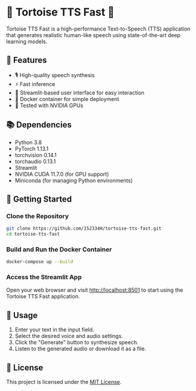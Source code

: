 # 🐢 Tortoise TTS Fast 🚀

Tortoise TTS Fast is a high-performance Text-to-Speech (TTS) application that generates realistic human-like speech using state-of-the-art deep learning models.

## 🌟 Features

- 🎙️ High-quality speech synthesis
- ⚡ Fast inference
- 📲 Streamlit-based user interface for easy interaction
- 🐳 Docker container for simple deployment
- 🧪 Tested with NVIDIA GPUs

## 📚 Dependencies

- Python 3.8
- PyTorch 1.13.1
- torchvision 0.14.1
- torchaudio 0.13.1
- Streamlit
- NVIDIA CUDA 11.7.0 (for GPU support)
- Miniconda (for managing Python environments)

## 🚀 Getting Started

### Clone the Repository

```bash
git clone https://github.com/152334H/tortoise-tts-fast.git
cd tortoise-tts-fast
```

### Build and Run the Docker Container

```bash
docker-compose up --build
```

### Access the Streamlit App

Open your web browser and visit [http://localhost:8501](http://localhost:8501) to start using the Tortoise TTS Fast application.

## 📖 Usage

1. Enter your text in the input field.
2. Select the desired voice and audio settings.
3. Click the "Generate" button to synthesize speech.
4. Listen to the generated audio or download it as a file.

## 📜 License

This project is licensed under the [MIT License](LICENSE).
